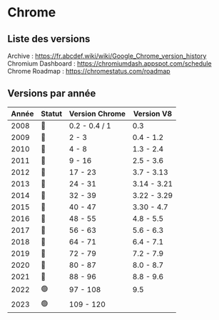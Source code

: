 # Chrome

## Liste des versions

Archive : <https://fr.abcdef.wiki/wiki/Google_Chrome_version_history>
Chromium Dashboard : <https://chromiumdash.appspot.com/schedule>
Chrome Roadmap : <https://chromestatus.com/roadmap>

## Versions par année

| Année | Statut | Version Chrome | Version V8  |
| ----- | ------ | -------------- | ----------- |
| 2008  | 🔴     | 0.2 - 0.4 / 1  | 0.3         |
| 2009  | 🔴     | 2 - 3          | 0.4 - 1.2   |
| 2010  | 🔴     | 4 - 8          | 1.3 - 2.4   |
| 2011  | 🔴     | 9 - 16         | 2.5 - 3.6   |
| 2012  | 🔴     | 17 - 23        | 3.7 - 3.13  |
| 2013  | 🔴     | 24 - 31        | 3.14 - 3.21 |
| 2014  | 🔴     | 32 - 39        | 3.22 - 3.29 |
| 2015  | 🔴     | 40 - 47        | 3.30 - 4.7  |
| 2016  | 🔴     | 48 - 55        | 4.8 - 5.5   |
| 2017  | 🔴     | 56 - 63        | 5.6 - 6.3   |
| 2018  | 🔴     | 64 - 71        | 6.4 - 7.1   |
| 2019  | 🔴     | 72 - 79        | 7.2 - 7.9   |
| 2020  | 🔴     | 80 - 87        | 8.0 - 8.7   |
| 2021  | 🔴     | 88 - 96        | 8.8 - 9.6   |
| 2022  | 🟢     | 97 - 108       | 9.5         |
| 2023  | 🟢     | 109 - 120      |             |
